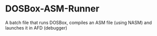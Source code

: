 # DOSBox-ASM-Runner
A batch file that runs DOSBox, compiles an ASM file (using NASM) and launches it in AFD (debugger)
